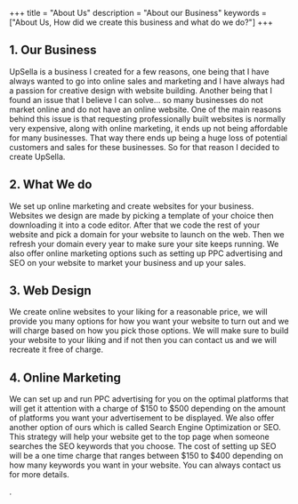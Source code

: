 +++
title = "About Us"
description = "About our Business"
keywords = ["About Us, How did we create this business and what do we do?"]
+++


## 1. Our Business

UpSella is a business I created for a few reasons, one being that I have always wanted to go into online sales and marketing and I have always had a passion for creative design with website building. Another being that I found an issue that I believe I can solve... so many businesses do not market online and do not have an online website. One of the main reasons behind this issue is that requesting professionally built websites is normally very expensive, along with online marketing, it ends up not being affordable for many businesses. That way there ends up being a huge loss of potential customers and sales for these businesses. So for that reason I decided to create UpSella. 

## 2. What We do

We set up online marketing and create websites for your business. Websites we design are made by picking a template of your choice then downloading it into a code editor. After that we code the rest of your website and pick a domain for your website to launch on the web. Then we refresh your domain every year to make sure your site keeps running. We also offer online marketing options such as setting up PPC advertising and SEO on your website to market your business and up your sales.  

## 3. Web Design

We create online websites to your liking for a reasonable price, we will provide you many options for how you want your website to turn out and we will charge based on how you pick those options. We will make sure to build your website to your liking and if not then you can contact us and we will recreate it free of charge. 

## 4. Online Marketing

We can set up and run PPC advertising for you on the optimal platforms that will get it attention with a charge of $150 to $500 depending on the amount of platforms you want your advertisement to be displayed. We also offer another option of ours which is called Search Engine Optimization or SEO. This strategy will help your website get to the top page when someone searches the SEO keywords that you choose. The cost of setting up SEO will be a one time charge that ranges between $150 to $400 depending on how many keywords you want in your website. You can always contact us for more details.




 


 .